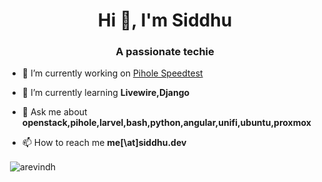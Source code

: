 <h1 align="center">Hi 👋, I'm Siddhu</h1>
<h3 align="center">A passionate techie</h3>

- 🔭 I’m currently working on [Pihole Speedtest](https://github.com/arevindh/pihole-speedtest)

- 🌱 I’m currently learning **Livewire,Django**

- 💬 Ask me about **openstack,pihole,larvel,bash,python,angular,unifi,ubuntu,proxmox**

- 📫 How to reach me **me[\at]siddhu.dev**


<p>&nbsp;<img align="center" src="https://github-readme-stats.vercel.app/api?username=arevindh&show_icons=true&locale=en" alt="arevindh" /></p>

